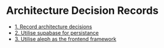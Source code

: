 # Architecture Decision Records

* [1. Record architecture decisions](0001-record-architecture-decisions.md)
* [2. Utilise supabase for persistance](0002-utilise-supabase-for-persistance.md)
* [3. Utilise aleph as the frontend framework](0003-utilise-aleph-as-the-frontend-framework.md)
